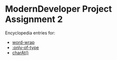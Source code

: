 # ModernDeveloper Project Assignment 2
Encyclopedia entries for:
 * [word-wrap](word-wrap.md)
 * [:only-of-type](only-of-type.md)
 * [charAt()](charAt.md)

